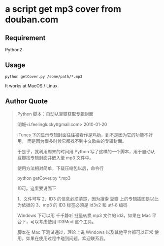 # a script get mp3 cover from douban.com

## Requirement

Python2

## Usage

```
python getCover.py /some/path/*.mp3 
```

It works at MacOS / Linux.


## Author Quote

> Python 脚本：自动从豆瓣获取专辑封面
> 
> 明城<i.feelinglucky#gmail.com>
> 2010-01-20
> 
> iTunes 下的显示专辑封面往往被看作是鸡肋，到不是因为它的功能不好用，
> 而是因为很多时候它都找不到中文歌曲的专辑封面。
> 
> 于是乎，就利用周末的时间用 Python 写了这样的一个脚本，用于自动从
> 豆瓣找专辑封面并嵌入至 mp3 文件中。
> 
> 使用方法相对简单，下载压缩包以后，命令行
> 
> python getCover.py *.mp3 
> 
> 即可。这里要说面下 
> 
> 1、文件可写
> 2、ID3 的信息必须清楚，因为搜索 豆瓣 上的专辑插图是以此为依据的
> 3、mp3  的 ID3 标签必须是 id3v2 和 utf-8 编码
> 
> Windows 下可以用 千千静听 批量转换 mp3 文件的 id3，如果在 Mac 平
> 台下，可以考虑使用 ID3Mod 这个工具。
> 
> 脚本在 Mac 下测试通过，理论上说 Windows 以及其他平台都可以正常
> 使用。如果在使用过程中碰到问题，欢迎联系我。
